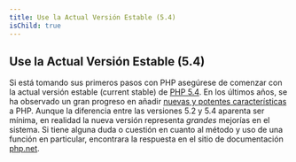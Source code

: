 ```yaml
---
title: Use la Actual Versión Estable (5.4)
isChild: true
---
```


## Use la Actual Versión Estable (5.4)

Si está tomando sus primeros pasos con PHP asegúrese de comenzar con la actual versión estable (current stable) de [PHP 5.4][php-release]. En los últimos años, se ha observado un gran progreso en añadir [nuevas y potentes características](#language_highlights) a PHP. Aunque la diferencia entre las versiones 5.2 y 5.4 aparenta ser mínima, en realidad la nueva versión representa _grandes_ mejorías en el sistema. Si tiene alguna duda o cuestión en cuanto al método y uso de una función en particular, encontrara la respuesta en el sitio de documentación [php.net][php-docs].

[php-release]: http://www.php.net/downloads.php
[php-docs]: http://www.php.net/manual/es/
